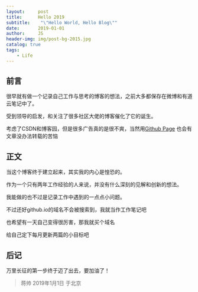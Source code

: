 ```yaml
---
layout:     post
title:      Hello 2019
subtitle:    "\"Hello World, Hello Blog\""
date:       2019-01-01
author:     JS
header-img: img/post-bg-2015.jpg
catalog: true
tags:
    - Life
---
```


## 前言

很早就有做一个记录自己工作与思考的博客的想法，之前大多都保存在微博和有道云笔记中了。

受到领导的启发，和关注了很多社区大佬的博客催化了它的诞生。

考虑了CSDN和博客园，但是很多广告真的是很不爽，当然用[Github Page](https://pages.github.com/) 也会有文章没办法转载的苦恼


## 正文

当这个博客终于建立起来，其实我的内心是惶恐的。

作为一个只有两年工作经验的人来说，并没有什么深刻的见解和创新的想法。

我能做的也不过是记录工作中遇到的一点点小问题。

不过还好github.io的域名不会被搜索到，我就当作工作笔记吧

也希望有一天自己变得很厉害，那我就买个域名

给自己定下每月更新两篇的小目标吧


## 后记

万里长征的第一步终于迈了出去，要加油了！

> 蒋帅 2019年1月1日 于北京